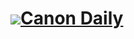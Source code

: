 <h1>
  <a href="https://www.canondaily.com/"><img src="https://github.com/ArtskydJ/canondaily.com/raw/gh-pages/icons/bible_064.png" />Canon Daily</a>
</h1>
